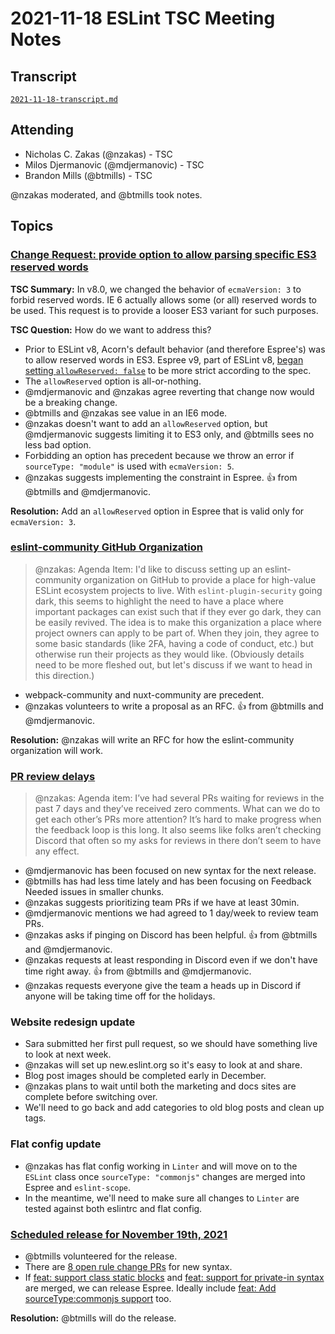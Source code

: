 # 2021-11-18 ESLint TSC Meeting Notes

## Transcript

[`2021-11-18-transcript.md`](2021-11-18-transcript.md)

## Attending

* Nicholas C. Zakas (@nzakas) - TSC
* Milos Djermanovic (@mdjermanovic) - TSC
* Brandon Mills (@btmills) - TSC

@nzakas moderated, and @btmills took notes.

## Topics

### [Change Request: provide option to allow parsing specific ES3 reserved words](https://github.com/eslint/eslint/issues/15327)

**TSC Summary:** In v8.0, we changed the behavior of `ecmaVersion: 3` to forbid reserved words. IE 6 actually allows some (or all) reserved words to be used. This request is to provide a looser ES3 variant for such purposes.

**TSC Question:** How do we want to address this?

* Prior to ESLint v8, Acorn's default behavior (and therefore Espree's) was to allow reserved words in ES3. Espree v9, part of ESLint v8, [began setting `allowReserved: false`](https://github.com/eslint/eslint/issues/15017) to be more strict according to the spec.
* The `allowReserved` option is all-or-nothing.
* @mdjermanovic and @nzakas agree reverting that change now would be a breaking change.
* @btmills and @nzakas see value in an IE6 mode.
* @nzakas doesn't want to add an `allowReserved` option, but @mdjermanovic suggests limiting it to ES3 only, and @btmills sees no less bad option.
* Forbidding an option has precedent because we throw an error if `sourceType: "module"` is used with `ecmaVersion: 5`.
* @nzakas suggests implementing the constraint in Espree. :+1: from @btmills and @mdjermanovic.

**Resolution:** Add an `allowReserved` option in Espree that is valid only for `ecmaVersion: 3`.

### [eslint-community GitHub Organization](https://github.com/eslint/tsc-meetings/issues/299#issuecomment-971795809)

> @nzakas: Agenda Item: I'd like to discuss setting up an eslint-community organization on GitHub to provide a place for high-value ESLint ecosystem projects to live. With `eslint-plugin-security` going dark, this seems to highlight the need to have a place where important packages can exist such that if they ever go dark, they can be easily revived. The idea is to make this organization a place where project owners can apply to be part of. When they join, they agree to some basic standards (like 2FA, having a code of conduct, etc.) but otherwise run their projects as they would like. (Obviously details need to be more fleshed out, but let's discuss if we want to head in this direction.)

* webpack-community and nuxt-community are precedent.
* @nzakas volunteers to write a proposal as an RFC. :+1: from @btmills and @mdjermanovic.

**Resolution:** @nzakas will write an RFC for how the eslint-community organization will work.

### [PR review delays](https://github.com/eslint/tsc-meetings/issues/299#issuecomment-972421782)

> @nzakas: Agenda item: I’ve had several PRs waiting for reviews in the past 7 days and they’ve received zero comments. What can we do to get each other’s PRs more attention? It’s hard to make progress when the feedback loop is this long. It also seems like folks aren’t checking Discord that often so my asks for reviews in there don’t seem to have any effect.

* @mdjermanovic has been focused on new syntax for the next release.
* @btmills has had less time lately and has been focusing on Feedback Needed issues in smaller chunks.
* @nzakas suggests prioritizing team PRs if we have at least 30min.
* @mdjermanovic mentions we had agreed to 1 day/week to review team PRs.
* @nzakas asks if pinging on Discord has been helpful. :+1: from @btmills and @mdjermanovic.
* @nzakas requests at least responding in Discord even if we don't have time right away. :+1: from @btmills and @mdjermanovic.
* @nzakas requests everyone give the team a heads up in Discord if anyone will be taking time off for the holidays.

### Website redesign update

* Sara submitted her first pull request, so we should have something live to look at next week.
* @nzakas will set up new.eslint.org so it's easy to look at and share.
* Blog post images should be completed early in December.
* @nzakas plans to wait until both the marketing and docs sites are complete before switching over.
* We'll need to go back and add categories to old blog posts and clean up tags.

### Flat config update

* @nzakas has flat config working in `Linter` and will move on to the `ESLint` class once `sourceType: "commonjs"` changes are merged into Espree and `eslint-scope`.
* In the meantime, we'll need to make sure all changes to `Linter` are tested against both eslintrc and flat config.

### [Scheduled release for November 19th, 2021](https://github.com/eslint/eslint/issues/15278)

* @btmills volunteered for the release.
* There are [8 open rule change PRs](https://github.com/eslint/eslint/pulls?q=is%3Apr+is%3Aopen+author%3Amdjermanovic+label%3A%22new+syntax%22+review%3Arequired) for new syntax.
* If [feat: support class static blocks](https://github.com/eslint/espree/pull/518) and [feat: support for private-in syntax](https://github.com/eslint/espree/pull/521) are merged, we can release Espree. Ideally include [feat: Add sourceType:commonjs support](https://github.com/eslint/espree/pull/520) too.

**Resolution:** @btmills will do the release.
